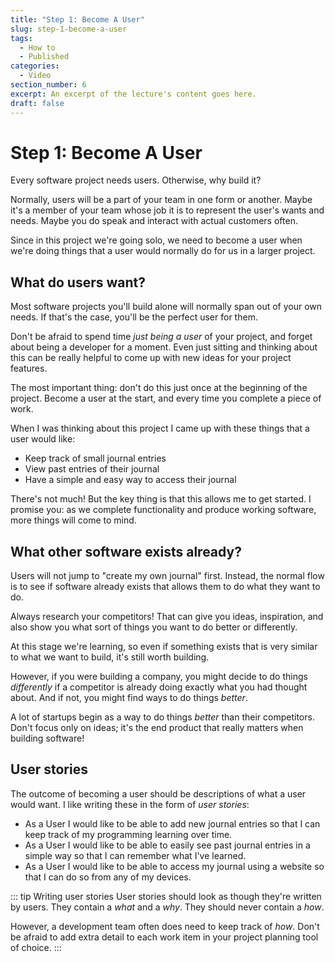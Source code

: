 ```yaml
---
title: "Step 1: Become A User"
slug: step-1-become-a-user
tags:
  - How to
  - Published
categories:
  - Video
section_number: 6
excerpt: An excerpt of the lecture's content goes here.
draft: false
---
```


# Step 1: Become A User

Every software project needs users. Otherwise, why build it?

Normally, users will be a part of your team in one form or another. Maybe it's a member of your team whose job it is to represent the user's wants and needs. Maybe you do speak and interact with actual customers often.

Since in this project we're going solo, we need to become a user when we're doing things that a user would normally do for us in a larger project.

## What do users want?

Most software projects you'll build alone will normally span out of your own needs. If that's the case, you'll be the perfect user for them.

Don't be afraid to spend time _just being a user_ of your project, and forget about being a developer for a moment. Even just sitting and thinking about this can be really helpful to come up with new ideas for your project features.

The most important thing: don't do this just once at the beginning of the project. Become a user at the start, and every time you complete a piece of work.

When I was thinking about this project I came up with these things that a user would like:

- Keep track of small journal entries
- View past entries of their journal
- Have a simple and easy way to access their journal

There's not much! But the key thing is that this allows me to get started. I promise you: as we complete functionality and produce working software, more things will come to mind.

## What other software exists already?

Users will not jump to "create my own journal" first. Instead, the normal flow is to see if software already exists that allows them to do what they want to do.

Always research your competitors! That can give you ideas, inspiration, and also show you what sort of things you want to do better or differently.

At this stage we're learning, so even if something exists that is very similar to what we want to build, it's still worth building.

However, if you were building a company, you might decide to do things _differently_ if a competitor is already doing exactly what you had thought about. And if not, you might find ways to do things _better_.

A lot of startups begin as a way to do things _better_ than their competitors. Don't focus only on ideas; it's the end product that really matters when building software!

## User stories

The outcome of becoming a user should be descriptions of what a user would want. I like writing these in the form of *user stories*:

- As a User I would like to be able to add new journal entries so that I can keep track of my programming learning over time.
- As a User I would like to be able to easily see past journal entries in a simple way so that I can remember what I've learned.
- As a User I would like to be able to access my journal using a website so that I can do so from any of my devices.

::: tip Writing user stories
User stories should look as though they're written by users. They contain a _what_ and a _why_. They should never contain a _how_.

However, a development team often does need to keep track of _how_. Don't be afraid to add extra detail to each work item in your project planning tool of choice.
:::
